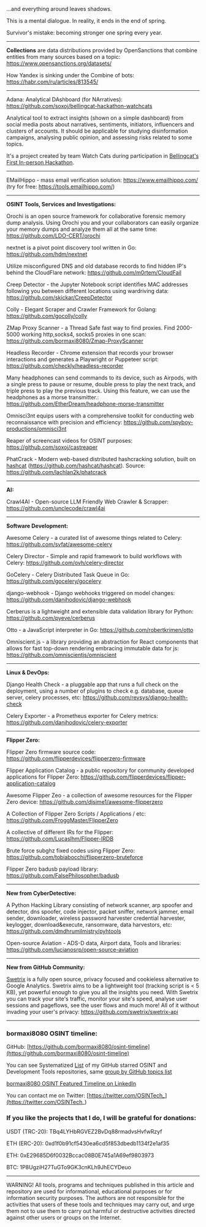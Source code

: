 ...and everything around leaves shadows.

This is a mental dialogue. In reality, it ends in the end of spring.

Survivor's mistake: becoming stronger one spring every year.

----

**Collections** are data distributions provided by OpenSanctions that combine entities from many sources based on a topic: https://www.opensanctions.org/datasets/

How Yandex is sinking under the Combine of bots: https://habr.com/ru/articles/813545/

----

Adana: Analytical DAshboard (for NArratives): https://github.com/soxoj/bellingcat-hackathon-watchcats

Analytical tool to extract insights (shown on a simple dashboard) from social media posts about narratives, sentiments, initiators, influencers and clusters of accounts. It should be applicable for studying disinformation campaigns, analysing public opinion, and assessing risks related to some topics.

It's a project created by team Watch Cats during participation in [Bellingcat's First In-person Hackathon](https://www.bellingcat.com/bellingcats-first-in-person-hackathon/).

----

EMailHippo - mass email verification solution: https://www.emailhippo.com/ (try for free: https://tools.emailhippo.com/)

----

**OSINT Tools, Services and Investigations:**

Orochi is an open source framework for collaborative forensic memory dump analysis. Using Orochi you and your collaborators can easily organize your memory dumps and analyze them all at the same time: https://github.com/LDO-CERT/orochi

nextnet is a pivot point discovery tool written in Go: https://github.com/hdm/nextnet

Utilize misconfigured DNS and old database records to find hidden IP's behind the CloudFlare network: https://github.com/m0rtem/CloudFail

Creep Detector - the Jupyter Notebook script identifies MAC addresses following you between different locations using wardriving data: https://github.com/skickar/CreepDetector

Colly - Elegant Scraper and Crawler Framework for Golang: https://github.com/gocolly/colly

ZMap Proxy Scanner - a Thread Safe fast way to find proxies. Find 2000-5000 working http,socks4, socks5 proxies in one scan: https://github.com/bormaxi8080/Zmap-ProxyScanner

Headless Recorder - Chrome extension that records your browser interactions and generates a Playwright or Puppeteer script: https://github.com/checkly/headless-recorder

Many headphones can send commands to its device, such as Airpods, with a single press to pause or resume, double press to play the next track, and triple press to play the previous track. Using this feature, we can use the headphones as a morse transmitter.: https://github.com/EtherDream/headphone-morse-transmitter

Omnisci3nt equips users with a comprehensive toolkit for conducting web reconnaissance with precision and efficiency: https://github.com/spyboy-productions/omnisci3nt

Reaper of screencast videos for OSINT purposes: https://github.com/soxoj/castreaper

PhatCrack - Modern web-based distributed hashcracking solution, built on [hashcat](https://hashcat.net/hashcat/) (https://github.com/hashcat/hashcat). Source: https://github.com/lachlan2k/phatcrack

----

**AI:**

Crawl4AI - Open-source LLM Friendly Web Crawler & Scrapper: https://github.com/unclecode/crawl4ai

---

**Software Development:**

Awesome Celery - a curated list of awesome things related to Celery: https://github.com/svfat/awesome-celery

Celery Director - Simple and rapid framework to build workflows with Celery: https://github.com/ovh/celery-director

GoCelery - Celery Distributed Task Queue in Go: https://github.com/gocelery/gocelery

django-webhook - Django webhooks triggered on model changes: https://github.com/danihodovic/django-webhook

Cerberus is a lightweight and extensible data validation library for Python: https://github.com/pyeve/cerberus

Otto - a JavaScript interpreter in Go: https://github.com/robertkrimen/otto

Omniscient.js - a library providing an abstraction for React components that allows for fast top-down rendering embracing immutable data for js: https://github.com/omniscientjs/omniscient

----

**Linux & DevOps:**

Django Health Check - a pluggable app that runs a full check on the deployment, using a number of plugins to check e.g. database, queue server, celery processes, etc: https://github.com/revsys/django-health-check

Celery Exporter - a Prometheus exporter for Celery metrics: https://github.com/danihodovic/celery-exporter

----

**Flipper Zero:**

Flipper Zero firmware source code: https://github.com/flipperdevices/flipperzero-firmware

Flipper Application Catalog - a public repository for community developed applications for Flipper Zero: https://github.com/flipperdevices/flipper-application-catalog

Awesome Flipper Zeo - a collection of awesome resources for the Flipper Zero device: https://github.com/djsime1/awesome-flipperzero

A Collection of Flipper Zero Scripts / Applications / etc: https://github.com/FroggMaster/FlipperZero

A collective of different IRs for the Flipper: https://github.com/Lucaslhm/Flipper-IRDB

Brute force subghz fixed codes using Flipper Zero: https://github.com/tobiabocchi/flipperzero-bruteforce

Flipper Zero badusb payload library: https://github.com/FalsePhilosopher/badusb

----

**New from CyberDetective:**

A Python Hacking Library consisting of network scanner, arp spoofer and detector, dns spoofer, code injector, packet sniffer, network jammer, email sender, downloader, wireless password harvester credential harvester, keylogger, download&execute, ransomware, data harvestors, etc: https://github.com/dmdhrumilmistry/pyhtools

Open-source Aviation - ADS-D data, Airport data, Tools and libraries: https://github.com/lucianosrp/open-source-aviation

----

**New from GitHub Community:**

[Swetrix](https://swetrix.com/) is a fully open source, privacy focused and cookieless alternative to Google Analytics. Swetrix aims to be a lightweight tool (tracking script is < 5 KB), yet powerful enough to give you all the insights you need. With Swetrix you can track your site's traffic, monitor your site's speed, analyse user sessions and pageflows, see the user flows and much more! All of it without invading your user's privacy: https://github.com/swetrix/swetrix-api

----
### bormaxi8080 OSINT timeline:

GitHub: [https://github.com/bormaxi8080/osint-timeline](https://github.com/bormaxi8080/osint-timeline)

You can see Systematized [List](https://github.com/bormaxi8080/github-starred-repos-builder/blob/main/starred_repos.md) of my GitHub starred OSINT and Development Tools repositories, same [group by GitHub topics list](https://github.com/bormaxi8080/starred)

[bormaxi8080 OSINT Featured Timeline on LinkedIn](https://www.linkedin.com/in/osintech/details/featured/)

You can contact me on Twitter: [https://twitter.com/OSINTech_](https://twitter.com/OSINTech_)
### If you like the projects that I do, I will be grateful for donations:

USDT (TRC-20): TBq4LYHbRGVEZ2BvDq88rmadvsHvfwRzyf

ETH (ERC-20): 0xd1f0b91cf5430ea6cd5f853dbedb1134f2e1af35

ETH: 0xE29685D6f0032Bccac08B0E745a1A69ef9803973

BTC: 1P8UgziH27TuGTo9GK3cnKLh9JhECYDeuo

----

WARNING! All tools, programs and techniques published in this article and repository are used for informational, educational purposes or for information security purposes. The authors are not responsible for the activities that users of these tools and techniques may carry out, and urge them not to use them to carry out harmful or destructive activities directed against other users or groups on the Internet.
